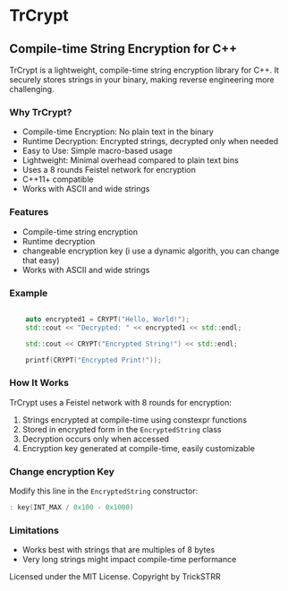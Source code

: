 # TrCrypt

## Compile-time String Encryption for C++

TrCrypt is a lightweight, compile-time string encryption library for C++. It securely stores strings in your binary, making reverse engineering more challenging.

### Why TrCrypt?

- Compile-time Encryption: No plain text in the binary
- Runtime Decryption: Encrypted strings, decrypted only when needed
- Easy to Use: Simple macro-based usage
- Lightweight: Minimal overhead compared to plain text bins
- Uses a 8  rounds Feistel network for encryption
- C++11+ compatible
- Works with ASCII and wide strings

### Features

- Compile-time string encryption
- Runtime decryption
- changeable encryption key (i use a dynamic algorith, you can change that easy)
- Works with ASCII and wide strings



### Example

```cpp

    auto encrypted1 = CRYPT("Hello, World!");
    std::cout << "Decrypted: " << encrypted1 << std::endl;

    std::cout << CRYPT("Encrypted String!") << std::endl;

    printf(CRYPT("Encrypted Print!"));
```

### How It Works

TrCrypt uses a Feistel network with 8 rounds for encryption:
1. Strings encrypted at compile-time using constexpr functions
2. Stored in encrypted form in the `EncryptedString` class
3. Decryption occurs only when accessed
4. Encryption key generated at compile-time, easily customizable

### Change encryption Key

Modify this line in the `EncryptedString` constructor:

```cpp
: key(INT_MAX / 0x100 - 0x1000)
```

### Limitations

- Works best with strings that are multiples of 8 bytes
- Very long strings might impact compile-time performance

Licensed under the MIT License.
Copyright by TrickSTRR

